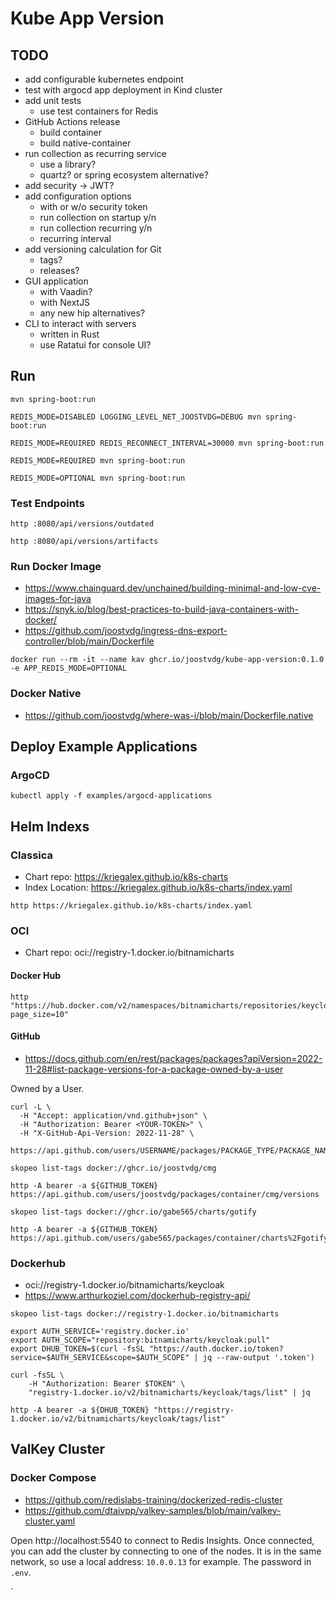 # Kube App Version

## TODO

* add configurable kubernetes endpoint
* test with argocd app deployment in Kind cluster
* add unit tests
  * use test containers for Redis
* GitHub Actions release
  * build container
  * build native-container
* run collection as recurring service
  * use a library?
  * quartz? or spring ecosystem alternative?
* add security -> JWT?
* add configuration options
  * with or w/o security token
  * run collection on startup y/n
  * run collection recurring y/n
  * recurring interval
* add versioning calculation for Git
  * tags?
  * releases?
* GUI application
  * with Vaadin?
  * with NextJS
  * any new hip alternatives?
* CLI to interact with servers
  * written in Rust
  * use Ratatui for console UI?

## Run

```shell
mvn spring-boot:run
```

```shell
REDIS_MODE=DISABLED LOGGING_LEVEL_NET_JOOSTVDG=DEBUG mvn spring-boot:run
```

```shell
REDIS_MODE=REQUIRED REDIS_RECONNECT_INTERVAL=30000 mvn spring-boot:run
```

```shell
REDIS_MODE=REQUIRED mvn spring-boot:run
```

```shell
REDIS_MODE=OPTIONAL mvn spring-boot:run
```

### Test Endpoints

```shell
http :8080/api/versions/outdated
```

```shell
http :8080/api/versions/artifacts
```

### Run Docker Image

* https://www.chainguard.dev/unchained/building-minimal-and-low-cve-images-for-java
* https://snyk.io/blog/best-practices-to-build-java-containers-with-docker/
* https://github.com/joostvdg/ingress-dns-export-controller/blob/main/Dockerfile

```shell
docker run --rm -it --name kav ghcr.io/joostvdg/kube-app-version:0.1.0 -e APP_REDIS_MODE=OPTIONAL
```

### Docker Native

* https://github.com/joostvdg/where-was-i/blob/main/Dockerfile.native

## Deploy Example Applications

### ArgoCD

```shell
kubectl apply -f examples/argocd-applications 
```

## Helm Indexs

### Classica

* Chart repo: https://kriegalex.github.io/k8s-charts
* Index Location:  https://kriegalex.github.io/k8s-charts/index.yaml

```shell
http https://kriegalex.github.io/k8s-charts/index.yaml
```

### OCI

* Chart repo: oci://registry-1.docker.io/bitnamicharts


#### Docker Hub

```shell
http "https://hub.docker.com/v2/namespaces/bitnamicharts/repositories/keycloak/tags?page_size=10"
```

#### GitHub

* https://docs.github.com/en/rest/packages/packages?apiVersion=2022-11-28#list-package-versions-for-a-package-owned-by-a-user

Owned by a User.

```shell
curl -L \
  -H "Accept: application/vnd.github+json" \
  -H "Authorization: Bearer <YOUR-TOKEN>" \
  -H "X-GitHub-Api-Version: 2022-11-28" \
  https://api.github.com/users/USERNAME/packages/PACKAGE_TYPE/PACKAGE_NAME/versions
```

```shell
skopeo list-tags docker://ghcr.io/joostvdg/cmg
```

```shell
http -A bearer -a ${GITHUB_TOKEN} https://api.github.com/users/joostvdg/packages/container/cmg/versions
```

```shell
skopeo list-tags docker://ghcr.io/gabe565/charts/gotify
```

```shell
http -A bearer -a ${GITHUB_TOKEN} https://api.github.com/users/gabe565/packages/container/charts%2Fgotify/versions
```

### Dockerhub

* oci://registry-1.docker.io/bitnamicharts/keycloak
* https://www.arthurkoziel.com/dockerhub-registry-api/

```shell
skopeo list-tags docker://registry-1.docker.io/bitnamicharts
```

```shell
export AUTH_SERVICE='registry.docker.io'
export AUTH_SCOPE="repository:bitnamicharts/keycloak:pull"
export DHUB_TOKEN=$(curl -fsSL "https://auth.docker.io/token?service=$AUTH_SERVICE&scope=$AUTH_SCOPE" | jq --raw-output '.token')
```

```shell
curl -fsSL \
    -H "Authorization: Bearer $TOKEN" \
    "registry-1.docker.io/v2/bitnamicharts/keycloak/tags/list" | jq
```

```shell
http -A bearer -a ${DHUB_TOKEN} "https://registry-1.docker.io/v2/bitnamicharts/keycloak/tags/list"
```

## ValKey Cluster

### Docker Compose

* https://github.com/redislabs-training/dockerized-redis-cluster
* https://github.com/dtaivpp/valkey-samples/blob/main/valkey-cluster.yaml

Open http://localhost:5540 to connect to Redis Insights.
Once connected, you can add the cluster by connecting to one of the nodes.
It is in the same network, so use a local address: `10.0.0.13` for example.
The password in `.env`.

`
